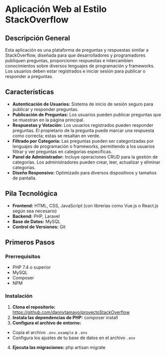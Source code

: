 # Aplicación Web al Estilo StackOverflow

## Descripción General
Esta aplicación es una plataforma de preguntas y respuestas similar a StackOverflow, diseñada para que desarrolladores y programadores publiquen preguntas, proporcionen respuestas e intercambien conocimientos sobre diversos lenguajes de programación y frameworks. Los usuarios deben estar registrados e iniciar sesión para publicar o responder a preguntas.

## Características
- **Autenticación de Usuarios:** Sistema de inicio de sesión seguro para publicar y responder preguntas.
- **Publicación de Preguntas:** Los usuarios pueden publicar preguntas que se muestran en la página principal.
- **Respuestas y Votación:** Los usuarios registrados pueden responder preguntas. El propietario de la pregunta puede marcar una respuesta como correcta; estas se resaltan en verde.
- **Filtrado por Categoría:** Las preguntas pueden ser categorizadas por lenguajes de programación o frameworks, permitiendo a los usuarios filtrar y ver preguntas en categorías específicas.
- **Panel de Administrador:** Incluye operaciones CRUD para la gestión de categorías. Los administradores pueden crear, leer, actualizar y eliminar categorías.
- **Diseño Responsivo:** Optimizado para diversos dispositivos y tamaños de pantalla.

## Pila Tecnológica
- **Frontend:** HTML, CSS, JavaScript (con librerías como Vue.js o React.js según sea necesario)
- **Backend:** PHP, Laravel
- **Base de Datos:** MySQL
- **Control de Versiones:** Git

## Primeros Pasos

### Prerrequisitos
- PHP 7.4 o superior
- MySQL
- Composer
- NPM

### Instalación
1. **Clona el repositorio:**
https://github.com/dannytamayo/proyectoStackOverflow
2. **Instala las dependencias de PHP:**
composer install
3. **Configura el archivo de entorno:**
- Copia el archivo `.env.example` a `.env`
- Configura los ajustes de tu base de datos en el archivo `.env`
4. **Ejecuta las migraciones:**
php artisan migrate

